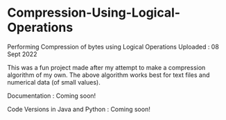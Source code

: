 # Compression-Using-Logical-Operations
Performing Compression of bytes using Logical Operations
Uploaded : 08 Sept 2022

This was a fun project made after my attempt to make a compression algorithm of my own.
The above algorithm works best for text files and numerical data (of small values).

Documentation : Coming soon!

Code Versions in Java and Python : Coming soon!
